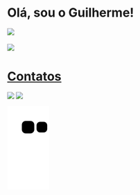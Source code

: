 # Olá, sou o Guilherme!
<div>
<a href="https://github.com/GuilhermeSoaress">
<img height=180em src="https://github-readme-stats.vercel.app/api/top-langs/?username=GuilhermeSoaress&layout=compact&langs_count=7&theme=omni"/><br></br>
<img height=180em src="https://github-readme-stats.vercel.app/api?username=GuilhermeSoaress&show_icons=true&theme=omni&include_all_commits=true&count_private=true"/>
</div>
  
# Contatos
  
<div>
<a href = "mailto:guilhermesoares278@gmail.com"><img src="https://img.shields.io/badge/Gmail-D14836?style=for-the-badge&logo=gmail&logoColor=white" target="_blank"></a>
<a href="https://www.linkedin.com/in/guilherme-soares-061a2120a" target="_blank"><img src="https://img.shields.io/badge/-LinkedIn-%230077B5?style=for-the-badge&logo=linkedin&logoColor=white" target="_blank"></a>   
</div>


![Snake animation](https://github.com/GuilhermeSoaress/GuilhermeSoaress/blob/output/github-contribution-grid-snake.svg)
